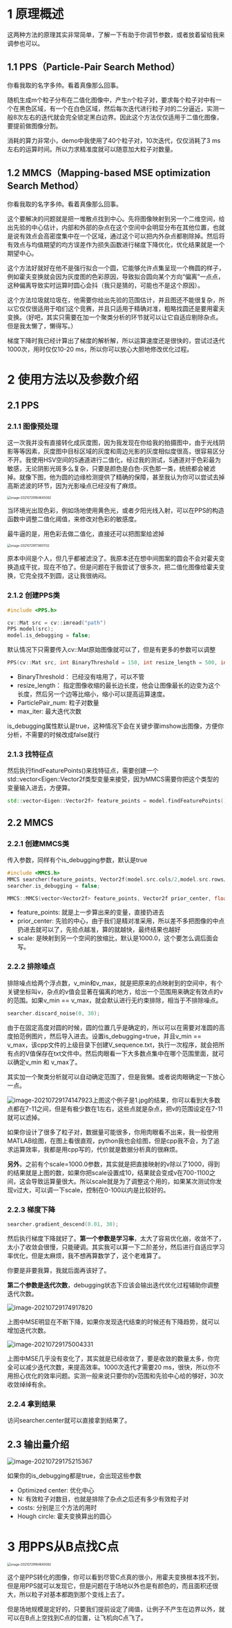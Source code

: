 # 1 原理概述

这两种方法的原理其实非常简单，了解一下有助于你调节参数，或者放着留给我来调参也可以。

## 1.1 PPS（Particle-Pair Search Method）

你看我取的名字多帅。看着真像那么回事。

随机生成m个粒子分布在二值化图像中，产生n个粒子对，要求每个粒子对中有一个在黑色区域，有一个在白色区域，然后每次迭代进行粒子对的二分逼近，实测一般8次左右的迭代就会完全锁定黑白边界。因此这个方法仅仅适用于二值化图像，要提前做图像分割。

消耗的算力非常小，demo中我使用了40个粒子对，10次迭代，仅仅消耗了3 ms左右的运算时间。所以力求精准度就可以随意加大粒子对数量。

## 1.2 MMCS（Mapping-based MSE optimization Search Method）

你看我取的名字多帅。看着真像那么回事。

这个要解决的问题就是把一堆散点找到中心。先将图像映射到另一个二维空间，给出先验的中心估计，内部和外部的杂点在这个空间中会明显分布在其他位置，也就是说有效点会高密度集中在一个区域，通过这个可以把内外杂点都剔除掉。然后将有效点与均值期望的均方误差作为损失函数进行梯度下降优化，优化结果就是一个期望中心。

这个方法好就好在他不是强行拟合一个圆，它能够允许点集呈现一个椭圆的样子，例如霍夫变换就会因为灰度图的色彩原因，导致拟合圆向某个方向“偏离”一点点，这种偏离导致实时运算时圆心会抖（我只是猜的，可能也不是这个原因）。

这个方法垃圾就垃圾在，他需要你给出先验的范围估计，并且图还不能很复杂，所以它仅仅很适用于咱们这个竞赛，并且只适用于精确对准，粗略找圆还是要用霍夫变换。（好吧，其实只需要在加一个聚类分析的环节就可以让它自适应剔除杂点。但是我太懒了，懒得写。）

梯度下降时我已经计算出了梯度的解析解，所以运算速度还是很快的，尝试过迭代1000次，用时仅仅10-20 ms，所以你可以放心大胆地修改优化过程。

# 2 使用方法以及参数介绍

## 2.1 PPS

### 2.1.1 图像预处理

这一次我并没有直接转化成灰度图，因为我发现在你给我的拍摄图中，由于光线阴影等等因素，灰度图中目标区域的灰度和周边光影的灰度相似度很高，很容易区分不开。我使用HSV空间的S通道进行二值化，经过我的测试，S通道对于色彩最为敏感，无论阴影光斑多么复杂，只要是颜色是白色-灰色那一类，统统都会被滤掉。就像下图，他为圆的边缘检测提供了精确的保障，甚至我认为你可以尝试去掉高斯滤波的环节，因为光影噪点已经没有了麻烦。

<img src="/home/grandpadzb/cpp/circle_detector/readme.assets/image-20210729164645082.png" alt="image-20210729164645082" style="zoom:50%;" />

当环境光出现色彩，例如场地使用黄色光，或者夕阳光线入射，可以在PPS的构造函数中调整二值化阈值，来修改对色彩的敏感度。

最牛逼的是，用色彩去做二值化，直接还可以把图案给滤掉

<img src="/home/grandpadzb/cpp/circle_detector/readme.assets/image-20210729173651132.png" alt="image-20210729173651132" style="zoom:50%;" />

原本中间是个人，但几乎都被滤没了。我原本还在想中间图案的圆会不会对霍夫变换造成干扰，现在不怕了。但是问题在于我尝试了很多次，把二值化图像给霍夫变换，它完全找不到圆，这让我很纳闷。

### 2.1.2 创建PPS类

```cpp
#include <PPS.h>

cv::Mat src = cv::imread("path")
PPS model(src);
model.is_debugging = false;
```

默认情况下只需要传入cv::Mat原始图像就可以了，但是有更多的参数可以调整

```cpp
PPS(cv::Mat src, int BinaryThreshold = 150, int resize_length = 500, int ParticlePair_num = 40, int max_iter = 10);
```

- BinaryThreshold： 已经没有啥用了，可以不管
- resize_length： 指定图像收缩的最长边长度，他会让图像最长的边变为这个长度，然后另一个边等比缩小，缩小可以提高运算速度。
- ParticlePair_num: 粒子对数量
- max_iter: 最大迭代次数

is_debugging属性默认是true，这种情况下会在关键步骤imshow出图像，方便你分析，不需要的时候改成false就行



### 2.1.3 找特征点

然后执行findFeaturePoints()来找特征点，需要创建一个std::vector<Eigen::Vector2f类型变量来接受，因为MMCS需要你把这个类型的变量输入进去，方便算。

```cpp
std::vector<Eigen::Vector2f> feature_points = model.findFeaturePoints();
```



## 2.2 MMCS

### 2.2.1 创建MMCS类

传入参数，同样有个is_debugging参数，默认是true

```cpp
#include <MMCS.h>
MMCS searcher(feature_points, Vector2f(model.src.cols/2,model.src.rows/2));
searcher.is_debugging = false;
```

```cpp
MMCS::MMCS(vector<Vector2f> feature_points, Vector2f prior_center, float scale)；
```

- feature_points: 就是上一步算出来的变量，直接扔进去
- prior_center: 先验的中心，由于我们是精对准采用，所以差不多把图像的中点扔进去就可以了，先验点越准，算的就越快，最终结果也越好
- scale: 是映射到另一个空间的放缩比，默认是1000.0，这个要怎么调后面会写。

### 2.2.2 排除噪点

排除噪点给两个浮点数，v_min和v_max，就是把原来的点映射到的空间中，有个关键坐标叫v，杂点的v值会显著在偏离的地方，给出一个范围用来确定有效点的v的范围。如果v_min == v_max，就会默认进行无约束排除，相当于不排除噪点。

```cpp
searcher.discard_noise(0, 30);
```

由于在固定高度对圆的时候，圆的位置几乎是确定的，所以可以在需要对准圆的高度拍范例图片，然后导入进去。设置is_debugging=true，并且v_min == v_max，该cpp文件的上级目录下创建V_sequence.txt，执行一次程序，就会把所有点的V值保存在txt文件中。然后肉眼看一下大多数点集中在哪个范围里面，就可以确定v_min 和 v_max了。

其实加一个聚类分析就可以自动确定范围了，但是我懒。或者说肉眼确定一下放心一点。

![image-20210729174147923](/home/grandpadzb/cpp/circle_detector/readme.assets/image-20210729174147923.png)上图这个例子是1.jpg的结果，你可以看到大多数点都在7-11之间，但是有极少数在1左右，这些点就是杂点，把v的范围设定在7-11就可以滤掉。

如果你设计了很多了粒子对，数据量可能很多，你用肉眼看不出来，我一般使用MATLAB绘图，在图上看很直观，python我也会绘图，但是cpp我不会，为了追求运算效率，我都是用cpp写的，代价就是数据分析真的很麻烦。

**另外**，之前有个scale=1000.0参数，其实就是把直接映射的v除以了1000，得到的结果就是上图的数，如果你把scale设置成10，结果就会变成v在700-1100之间，这会导致运算量很大。所以scale就是为了调整这个用的，如果某次测试你发现v过大，可以调一下scale，控制在0-100以内是比较好的。



### 2.2.3 梯度下降

```cpp
searcher.gradient_descend(0.01, 30);
```

然后执行梯度下降就好了。**第一个参数是学习率**，太大了容易优化崩，收敛不了，太小了收敛会很慢，只能硬调。其实我可以算一下二阶差分，然后进行自适应学习率优化，但是太麻烦，我不想再算数学了，这个老难算了。

你要是非要我算，我就后面再该好了。

**第二个参数是迭代次数**，debugging状态下应该会输出迭代优化过程辅助你调整迭代次数。

![image-20210729174917820](/home/grandpadzb/cpp/circle_detector/readme.assets/image-20210729174917820.png)

上图中MSE明显在不断下降，如果你发现迭代结束的时候还有下降趋势，就可以增加迭代次数。

![image-20210729175004331](/home/grandpadzb/cpp/circle_detector/readme.assets/image-20210729175004331.png)

上图中MSE几乎没有变化了，其实就是已经收敛了，要是收敛的数量太多，你完全可以减少迭代次数，来提高效率。1000次迭代才需要20 ms，很快，所以你不用担心优化的效率问题。实测一般来说只要你的v范围和先验中心给的够好，30次收敛绰绰有余。

### 2.2.4 拿到结果

访问searcher.center就可以直接拿到结果了。

## 2.3 输出量介绍

![image-20210729175215367](/home/grandpadzb/cpp/circle_detector/readme.assets/image-20210729175215367.png)

如果你的is_debugging都是true，会出现这些参数

- Optimized center: 优化中心
- N: 有效粒子对数目，也就是排除了杂点之后还有多少有效粒子对
- costs: 分别是三个方法的用时
- Hough circle: 霍夫变换算出的圆心



# 3 用PPS从B点找C点

<img src="/home/grandpadzb/cpp/circle_detector/readme.assets/image-20210729164645082.png" alt="image-20210729164645082" style="zoom:50%;" />

这个是PPS转化的图像，你可以看到尽管C点真的很小，用霍夫变换根本找不到，但是用PPS就可以发现它，但是问题在于场地以外也是有颜色的，而且面积还很大，所以粒子对基本都跑到那个变线上去了。

但是场地规模是定好的，只要我们提前设定了阈值，让例子不产生在边界以外，就可以在B点上空找到C点的位置，让飞机向C点飞了。

